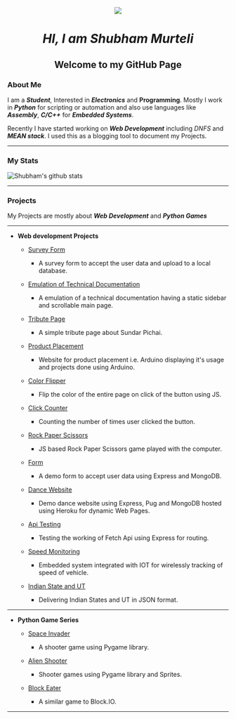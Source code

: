 <p align='center'><img src ='https://i.imgur.com/uC7JRfG.png'></p>

<h1 align = 'center'><i>HI, I am Shubham Murteli</i></h1>

<h2 align='center'> Welcome to my GitHub Page</h2>
 
### About Me

 I am a ***Student***, Interested in ***Electronics*** and ****Programming****.
 Mostly I work in ***Python*** for scripting or automation and also use languages like ***Assembly***, ***C/C++***  for ***Embedded Systems***.
 
 Recently I have started working on ***Web Development*** including *DNFS* and ***MEAN stack***. I used this as a blogging tool to document my Projects.
***
### My Stats
![Shubham's github stats](https://github-readme-stats.vercel.app/api?username=shubhammurteli&theme=dark)
***
### Projects
My Projects  are mostly about ***Web Development*** and ***Python Games***
***
- **Web development Projects**

  - [Survey Form](https://github.com/shubhammurteli/FCC_Survey_Form)
	  - A survey form to accept the user data and upload to a local database.

  - [Emulation of Technical Documentation](https://github.com/shubhammurteli/FCC_Technical_document)
	  - A emulation of a technical documentation having a static sidebar and scrollable main page.

  - [Tribute Page](https://github.com/shubhammurteli/FCC_Tribute_Page)
	  - A simple tribute page about Sundar Pichai.

  - [Product Placement](https://github.com/shubhammurteli/FCC_Product_Placement)
	  - Website for product placement i.e. Arduino displaying it's usage and projects done using Arduino.

  - [Color Flipper](https://github.com/shubhammurteli/1_Color_Flipper)
    - Flip the color of the entire page on click of the button using JS.

  - [Click Counter](https://github.com/shubhammurteli/2_Click_Counter)
    - Counting the number of times user clicked the button.

  - [Rock Paper Scissors](https://github.com/shubhammurteli/Rock-Paper-Scissors)
    - JS based Rock Paper Scissors game played with the computer.

  -  [Form](https://github.com/shubhammurteli/Demo_Form)
     - A demo form to accept user data using Express and MongoDB.

  - [Dance Website](https://github.com/shubhammurteli/Dance_Website)
    - Demo dance website using Express, Pug and MongoDB hosted using Heroku for dynamic Web Pages.

  - [Api Testing](https://github.com/shubhammurteli/Fetch_api_test)
    - Testing the working of Fetch Api using Express for routing.

  - [Speed Monitoring](https://github.com/shubhammurteli/Speed_Monitor)
    - Embedded system integrated with IOT for wirelessly tracking of speed of vehicle.

  - [Indian State and UT](https://github.com/shubhammurteli/State-and-UT) 
    - Delivering Indian States and UT in JSON format.
***
 - **Python Game Series**
   - [Space Invader](https://github.com/shubhammurteli/SpaceInvader)
     - A shooter game using Pygame library.
  
   - [Alien Shooter](https://github.com/shubhammurteli/AlienShooter)
     - Shooter games using Pygame library and Sprites.
   
    - [Block Eater](https://github.com/shubhammurteli/BlockEater)
      - A similar game to Block.IO.
***
